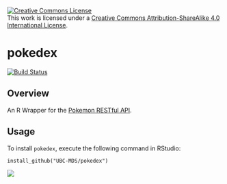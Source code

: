 <a rel="license" href="http://creativecommons.org/licenses/by-sa/4.0/"><img alt="Creative Commons License" style="border-width:0" src="https://i.creativecommons.org/l/by-sa/4.0/88x31.png" /></a><br />This work is licensed under a <a rel="license" href="http://creativecommons.org/licenses/by-sa/4.0/">Creative Commons Attribution-ShareAlike 4.0 International License</a>.

# pokedex
[![Build Status](https://travis-ci.org/UBC-MDS/pokedex.svg?branch=master)](https://travis-ci.org/UBC-MDS/pokedex)

## Overview

An R Wrapper for the [Pokemon RESTful API](https://pokeapi.co/).

## Usage

To install `pokedex`, execute the following command in RStudio:

```
install_github("UBC-MDS/pokedex")
```

![](img/pokedex.png)
